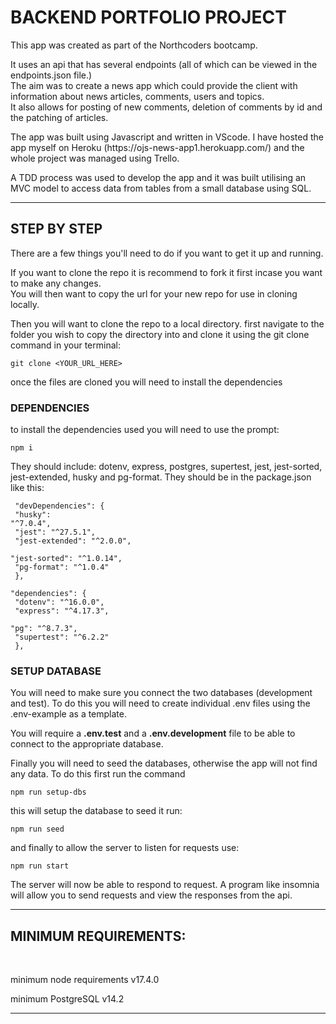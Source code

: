 # BACKEND PORTFOLIO PROJECT

<p>This app was created as part of the Northcoders bootcamp.</p>

<p>It uses an api that has several endpoints (all of which can be viewed in the endpoints.json file.)<br> 
The aim was to create a news app which could provide the client with information about news articles, comments, users and topics.<br> It also allows for posting of new comments, deletion of comments by id and the patching of articles.</p>

<p>The app was built using Javascript and written in VScode. I have hosted the app myself on Heroku (https://ojs-news-app1.herokuapp.com/) and the whole project was managed using Trello.

<p>A TDD process was used to develop the app and it was built utilising an MVC model to access data from tables from a small database using SQL.</p>

---

## STEP BY STEP

<p>There are a few things you'll need to do if you want to get it up and running.</p>

<p>If you want to clone the repo it is recommend to fork it first incase you want to make any changes.<br>
You will then want to copy the url for your new repo for use in cloning locally.</p>

<p>Then you will want to clone the repo to a local directory.
first navigate to the folder you wish to copy the directory into and clone it using the git clone command in your terminal:

`git clone <YOUR_URL_HERE> `

once the files are cloned you will need to install the dependencies</p>

### DEPENDENCIES

<p>to install the dependencies used you will need to use the prompt:

`npm i `

They should include: dotenv, express, postgres, supertest, jest, jest-sorted, jest-extended, husky and pg-format. They should be in the package.json like this:<br></p>
<code> "devDependencies": {<br>
"husky": "^7.0.4",<br>
"jest": "^27.5.1",<br>
"jest-extended": "^2.0.0",<br>
"jest-sorted": "^1.0.14",<br>
"pg-format": "^1.0.4"<br>
},<br>
"dependencies": {<br>
"dotenv": "^16.0.0",<br>
"express": "^4.17.3",<br>
"pg": "^8.7.3",<br>
"supertest": "^6.2.2"<br>
},</code>

### SETUP DATABASE

<p>You will need to make sure you connect the two databases (development and test).
To do this you will need to create individual .env files using the .env-example as a template.<br>

You will require a **.env.test** and a **.env.development** file to be able to connect to the appropriate database. </p>

<p>Finally you will need to seed the databases, otherwise the app will not find any data. To do this first run the command

`npm run setup-dbs `

this will setup the database to seed it run: </p>

`npm run seed `

and finally to allow the server to listen for requests use:

`npm run start `

The server will now be able to respond to request. A program like insomnia will allow you to send requests and view the responses from the api.

---

## MINIMUM REQUIREMENTS:

<br>

minimum node requirements v17.4.0

minimum PostgreSQL v14.2

---
